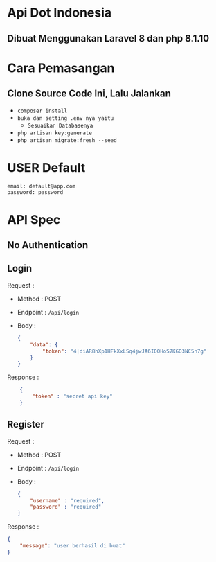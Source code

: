 # Api Dot Indonesia

## Dibuat Menggunakan Laravel 8 dan php 8.1.10

# Cara Pemasangan

## Clone Source Code Ini, Lalu Jalankan

- `composer install`
- `buka dan setting .env nya yaitu`
    - `Sesuaikan Databasenya`
- `php artisan key:generate`
- `php artisan migrate:fresh --seed`

# USER Default

```
email: default@app.com
password: password
```

# API Spec



## No Authentication

## Login

Request :
- Method : POST
- Endpoint : `/api/login`
- Body : 

    ```json
    {
        "data": {
            "token": "4|diAR8hXp1HFkXxLSq4jwJA6I0OHoS7KGO3NC5n7g"
        }
    }
    ```

Response :
```json
    {
        "token" : "secret api key"
    }
```

## Register

Request :
- Method : POST
- Endpoint : `/api/login`
- Body : 

    ```json
    {
        "username" : "required",
        "password" : "required"
    }
    ```

Response :
```json
{
    "message": "user berhasil di buat"
}
```
